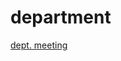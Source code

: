 # department

[dept. meeting](https://janboone.github.io/department/department_meeting_February_2025.html)

